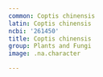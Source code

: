 ```yaml
---
common: Coptis chinensis
latin: Coptis chinensis
ncbi: '261450'
title: Coptis chinensis
group: Plants and Fungi
image: .na.character

---
```

